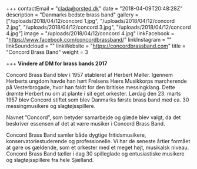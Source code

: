 +++
contactEmail = "clada@orsted.dk"
date = "2018-04-09T20:48:28Z"
description = "Danmarks bedste brass band"
gallery = ["/uploads/2018/04/12/concord 1.jpg", "/uploads/2018/04/12/concord 2.jpg", "/uploads/2018/04/12/concord 3.jpg", "/uploads/2018/04/12/concord 4.jpg"]
image = "/uploads/2018/04/12/concord 4.jpg"
linkFacebook = "https://www.facebook.com/concordbrassband/"
linkInstagram = ""
linkSoundcloud = ""
linkWebsite = "https://concordbrassband.com"
title = "Concord Brass Band"
weight = 3

+++
**Vindere af DM for brass bands 2017**

Concord Brass Band blev i 1957 etableret  af Herbert Møller. Igennem Herberts ungdom havde han hørt Frelsens Hærs  Musikkorps marcherende på Vesterbrogade, hvor han faldt for den britiske  messingklang. Dette drømte Herbert nu om at plante i sit eget orkester.  Lørdag den 23. marts 1957 blev Concord stiftet som blev Danmarks første  brass band med ca. 30 messingmusikere og slagtøjsspillere. 

Navnet  ”Concord”, som betyder samarbejde og glæde blev valgt, da det beskriver  essensen af det at være musiker i Concord Brass Band. 

  
Concord Brass Band samler både dygtige fritidsmusikere,  konservatoriestuderende og professionelle. Vi har de seneste årtier  formået at gøre os gældende, som et orkester med et meget højt,  musikalsk niveau. Concord Brass Band tæller i dag 30 spilleglade og  entusiastiske musikere og slagtøjsspillere fra hele Sjælland.